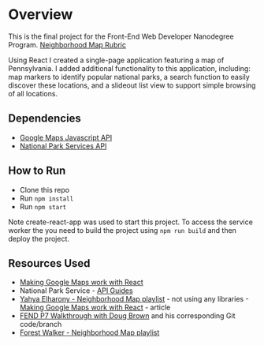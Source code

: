 # Overview
This is the final project for the Front-End Web Developer Nanodegree Program. [Neighborhood Map Rubric](https://review.udacity.com/#!/rubrics/1351/view)

Using React I created a single-page application featuring a map of Pennsylvania. I added additional functionality to this application, including: map markers to identify popular national parks, a search function to easily discover these locations, and a slideout list view to support simple browsing of all locations.

## Dependencies
- [Google Maps Javascript API](https://developers.google.com/maps/documentation/javascript/tutorial)
- [National Park Services API](https://www.nps.gov/subjects/developer/index.htm)

## How to Run
- Clone this repo
- Run ```npm install```
- Run ```npm start```

Note create-react-app was used to start this project. To access the service worker the you need to build the project using ```npm run build``` and then deploy the project.

## Resources Used
- [Making Google Maps work with React](https://www.klaasnotfound.com/2016/11/06/making-google-maps-work-with-react/)
- National Park Service - [API Guides](https://www.nps.gov/subjects/developer/guides.htm)
- [Yahya Elharony - Neighborhood Map playlist](https://www.youtube.com/channel/UCcWSbBe_s-T_gZRnqFbtyIA) - not using any libraries
-[Making Google Maps work with React](https://www.klaasnotfound.com/2016/11/06/making-google-maps-work-with-react/) - article
- [FEND P7 Walkthrough with Doug Brown](https://www.youtube.com/watch?v=NVAVLCJwAAo&feature=youtu.be) and his corresponding Git code/branch
- [Forest Walker - Neighborhood Map playlist](https://www.youtube.com/playlist?list=PL4rQq4MQP1crXuPtruu_eijgOUUXhcUCP)
